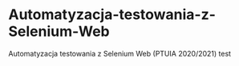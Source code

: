 # Automatyzacja-testowania-z-Selenium-Web
Automatyzacja testowania z Selenium Web (PTUIA 2020/2021)
test
